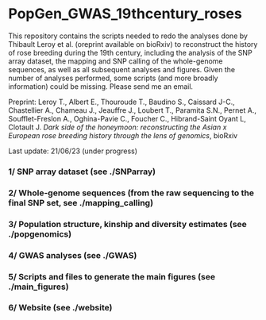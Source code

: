 # PopGen_GWAS_19thcentury_roses

This repository contains the scripts needed to redo the analyses done by Thibault Leroy et al. (oreprint available on bioRxiv) to reconstruct the history of rose breeding during the 19th century, including the analysis of the SNP array dataset, the mapping and SNP calling of the whole-genome sequences, as well as all subsequent analyses and figures. Given the number of analyses performed, some scripts (and more broadly information) could be missing. Please send me an email.

Preprint: Leroy T., Albert E., Thouroude T., Baudino S., Caissard J-C., Chastellier A., Chameau J., Jeauffre J., Loubert T., Paramita S.N., Pernet A., Soufflet-Freslon A., Oghina-Pavie C., Foucher C., Hibrand-Saint Oyant L, Clotault J.
*Dark side of the honeymoon: reconstructing the Asian x European rose breeding history through the lens of genomics*, bioRxiv

Last update: 21/06/23 (under progress) 

### 1/ SNP array dataset (see ./SNParray)

### 2/ Whole-genome sequences (from the raw sequencing to the final SNP set, see ./mapping_calling)

### 3/ Population structure, kinship and diversity estimates (see ./popgenomics)

### 4/ GWAS analyses (see ./GWAS)

### 5/ Scripts and files to generate the main figures (see ./main_figures)

### 6/ Website (see ./website)

